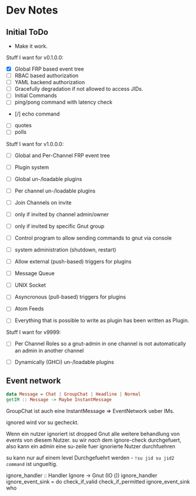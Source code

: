 # Dev Notes

## Initial ToDo

- Make it work.

Stuff I want for v0.1.0.0:
- [x] Global FRP based event tree
- [ ] RBAC based authorization
- [ ]   YAML backend authorization
- [ ] Gracefully degradation if not allowed to access JIDs.
- [ ] Initial Commands
- [ ]   ping/pong command with latency check
- [/]   echo command
- [ ]   quotes
- [ ]   polls

Stuff I want for v1.0.0.0:
- [ ] Global and Per-Channel FRP event tree
- [ ] Plugin system
- [ ]   Global un-/loadable plugins
- [ ]   Per channel un-/loadable plugins
- [ ] Join Channels on invite
- [ ]   only if invited by channel admin/owner
- [ ]   only if invited by specific Gnut group
- [ ] Control program to allow sending commands to gnut via console
- [ ]   system administration (shutdown, restart)
- [ ] Allow external (push-based) triggers for plugins
- [ ]   Message Queue
- [ ]   UNIX Socket
- [ ] Asyncronous (pull-based) triggers for plugins
- [ ]   Atom Feeds
- [ ] Everything that is possible to write as plugin has been written as Plugin.


Stuff I want for v9999:
- [ ] Per Channel Roles so a gnut-admin in one channel is not automatically an admin in another channel
- [ ] Dynamically (GHCi) un-/loadable plugins


## Event network

```haskell
data Message = Chat | GroupChat | Headline | Normal
getIM :: Message -> Maybe InstantMessage
```

GroupChat ist auch eine InstantMessage => EventNetwork ueber IMs.

ignored wird vor su gecheckt.

Wenn ein nutzer ignoriert ist dropped Gnut alle weitere behandlung von events von diesem Nutzer.
su wir *nach* dem ignore-check durchgefuert, also kann ein admin eine su-zeile fuer ignorierte Nutzer durchfuehren

su kann nur auf einem level Durchgefuehrt werden - `!su jid su jid2 command` ist ungueltig.



ignore_handler :: Handler Ignore -> Gnut (IO ())
ignore_handler ignore_event_sink = do
    check_if_valid
    check_if_permitted
    ignore_event_sink who
